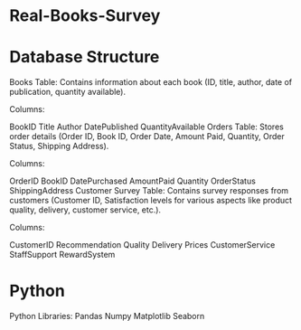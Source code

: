 # Real-Books-Survey

# Database Structure
Books Table: Contains information about each book (ID, title, author, date of publication, quantity available).

Columns:

BookID
Title
Author
DatePublished
QuantityAvailable
Orders Table: Stores order details (Order ID, Book ID, Order Date, Amount Paid, Quantity, Order Status, Shipping Address).

Columns:

OrderID
BookID
DatePurchased
AmountPaid
Quantity
OrderStatus
ShippingAddress
Customer Survey Table: Contains survey responses from customers (Customer ID, Satisfaction levels for various aspects like product quality, delivery, customer service, etc.).

Columns:

CustomerID
Recommendation
Quality
Delivery
Prices
CustomerService
StaffSupport
RewardSystem

# Python
Python Libraries:
Pandas
Numpy
Matplotlib
Seaborn
